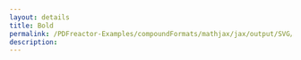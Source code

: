 ```yaml
---
layout: details
title: Bold
permalink: /PDFreactor-Examples/compoundFormats/mathjax/jax/output/SVG/fonts/TeX/Main/Bold/
description: 
---
```





